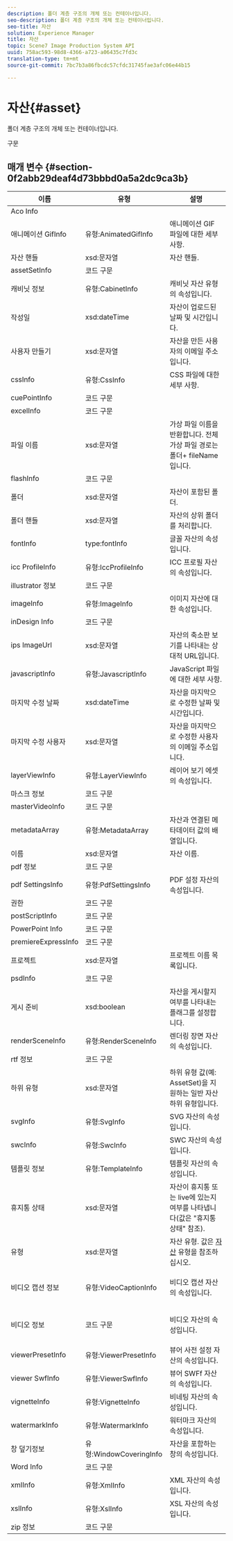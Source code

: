 ```yaml
---
description: 폴더 계층 구조의 개체 또는 컨테이너입니다.
seo-description: 폴더 계층 구조의 개체 또는 컨테이너입니다.
seo-title: 자산
solution: Experience Manager
title: 자산
topic: Scene7 Image Production System API
uuid: 758ac593-98d8-4366-a723-a06435c7fd3c
translation-type: tm+mt
source-git-commit: 7bc7b3a86fbcdc57cfdc31745fae3afc06e44b15

---
```



# 자산{#asset}

폴더 계층 구조의 개체 또는 컨테이너입니다.

구문

## 매개 변수 {#section-0f2abb29deaf4d73bbbd0a5a2dc9ca3b}

<table id="table_C58EF9963CB34179A9D6C9F0F6FF24F2"> 
 <thead> 
  <tr> 
   <th colname="col1" class="entry"> 이름 </th> 
   <th colname="col2" class="entry"> 유형 </th> 
   <th colname="col3" class="entry"> 설명 </th> 
  </tr> 
 </thead>
 <tbody> 
  <tr> 
   <td colname="col1"> <span class="codeph"> Aco <span class="varname"> Info</span></span> </td> 
   <td colname="col2"> </td> 
   <td colname="col3"> </td> 
  </tr> 
  <tr> 
   <td colname="col1"> <span class="codeph"> 애니메이션 <span class="varname"> GifInfo</span></span> </td> 
   <td colname="col2"> <span class="codeph"> 유형:AnimatedGifInfo</span> </td> 
   <td colname="col3"> 애니메이션 GIF 파일에 대한 세부 사항. </td> 
  </tr> 
  <tr> 
   <td colname="col1"> <span class="codeph"> 자산 <span class="varname"> 핸들</span></span> </td> 
   <td colname="col2"> <span class="codeph"> xsd:문자열</span> </td> 
   <td colname="col3"> 자산 핸들. </td> 
  </tr> 
  <tr> 
   <td colname="col1"> <span class="codeph"> assetSetInfo <span class="varname"></span></span> </td> 
   <td colname="col2"> <span class="codeph"> 코드 구문 </span> </td> 
   <td colname="col3"> </td> 
  </tr> 
  <tr> 
   <td colname="col1"> <span class="codeph"> <span class="varname"> 캐비닛</span> 정보 </span> </td> 
   <td colname="col2"> <span class="codeph"> 유형:CabinetInfo</span> </td> 
   <td colname="col3"> 캐비닛 자산 유형의 속성입니다. </td> 
  </tr> 
  <tr> 
   <td colname="col1"> <span class="codeph"> <span class="varname"> 작성일</span></span> </td> 
   <td colname="col2"> <span class="codeph"> xsd:dateTime</span> </td> 
   <td colname="col3"> 자산이 업로드된 날짜 및 시간입니다. </td> 
  </tr> 
  <tr> 
   <td colname="col1"> <span class="codeph"> 사용자 <span class="varname"> 만들기</span></span> </td> 
   <td colname="col2"> <span class="codeph"> xsd:문자열</span> </td> 
   <td colname="col3"> 자산을 만든 사용자의 이메일 주소입니다. </td> 
  </tr> 
  <tr> 
   <td colname="col1"> <span class="codeph"> <span class="varname"> cssInfo</span></span> </td> 
   <td colname="col2"> <span class="codeph"> 유형:CssInfo</span> </td> 
   <td colname="col3"> CSS 파일에 대한 세부 사항. </td> 
  </tr> 
  <tr> 
   <td colname="col1"> <span class="codeph"> cuePointInfo <span class="varname"></span></span> </td> 
   <td colname="col2"> <span class="codeph"> 코드 구문 </span> </td> 
   <td colname="col3"> </td> 
  </tr> 
  <tr> 
   <td colname="col1"> <span class="codeph"> excelInfo <span class="varname"></span></span> </td> 
   <td colname="col2"> <span class="codeph"> 코드 구문 </span> </td> 
   <td colname="col3"> </td> 
  </tr> 
  <tr> 
   <td colname="col1"> <span class="codeph"> 파일 <span class="varname"> 이름</span></span> </td> 
   <td colname="col2"> <span class="codeph"> xsd:문자열</span> </td> 
   <td colname="col3">가상 파일 이름을 반환합니다. 전체 가상 파일 경로는 <span class="codeph"> 폴더</span>+<span class="codeph"> fileName입니다</span>. </td> 
  </tr> 
  <tr> 
   <td colname="col1"> <span class="codeph"> flashInfo <span class="varname"></span></span> </td> 
   <td colname="col2"> <span class="codeph"> 코드 구문 </span> </td> 
   <td colname="col3"> </td> 
  </tr> 
  <tr> 
   <td colname="col1"> <span class="codeph"> <span class="varname"> 폴더</span></span> </td> 
   <td colname="col2"> <span class="codeph"> xsd:문자열</span> </td> 
   <td colname="col3"> 자산이 포함된 폴더. </td> 
  </tr> 
  <tr> 
   <td colname="col1"> <span class="codeph"> 폴더 <span class="varname"> 핸들</span></span> </td> 
   <td colname="col2"> <span class="codeph"> xsd:문자열</span> </td> 
   <td colname="col3"> 자산의 상위 폴더를 처리합니다. </td> 
  </tr> 
  <tr> 
   <td colname="col1"> <span class="codeph"> fontInfo <span class="varname"></span></span> </td> 
   <td colname="col2"> <span class="codeph"> type:fontInfo</span> </td> 
   <td colname="col3"> 글꼴 자산의 속성입니다. </td> 
  </tr> 
  <tr> 
   <td colname="col1"> <span class="codeph"> icc <span class="varname"> ProfileInfo</span></span> </td> 
   <td colname="col2"> <span class="codeph"> 유형:IccProfileInfo</span> </td> 
   <td colname="col3"> ICC 프로필 자산의 속성입니다. </td> 
  </tr> 
  <tr> 
   <td colname="col1"> <span class="codeph"> illustrator <span class="varname"> 정보</span></span> </td> 
   <td colname="col2"> <span class="codeph"> 코드 구문 </span> </td> 
   <td colname="col3"> </td> 
  </tr> 
  <tr> 
   <td colname="col1"> <span class="codeph"> imageInfo <span class="varname"></span></span> </td> 
   <td colname="col2"> <span class="codeph"> 유형:ImageInfo</span> </td> 
   <td colname="col3"> 이미지 자산에 대한 속성입니다. </td> 
  </tr> 
  <tr> 
   <td colname="col1"> <span class="codeph"> inDesign <span class="varname"> Info</span></span> </td> 
   <td colname="col2"> <span class="codeph"> 코드 구문 </span> </td> 
   <td colname="col3"> </td> 
  </tr> 
  <tr> 
   <td colname="col1"> <span class="codeph"> ips <span class="varname"> ImageUrl</span></span> </td> 
   <td colname="col2"> <span class="codeph"> xsd:문자열</span> </td> 
   <td colname="col3"> 자산의 축소판 보기를 나타내는 상대적 URL입니다. </td> 
  </tr> 
  <tr> 
   <td colname="col1"> <span class="codeph"> <span class="varname"> javascriptInfo</span></span> </td> 
   <td colname="col2"> <span class="codeph"> 유형:JavascriptInfo</span> </td> 
   <td colname="col3"> JavaScript 파일에 대한 세부 사항. </td> 
  </tr> 
  <tr> 
   <td colname="col1"> <span class="codeph"> 마지막 <span class="varname"> 수정</span> 날짜 </span> </td> 
   <td colname="col2"> <span class="codeph"> xsd:dateTime</span> </td> 
   <td colname="col3"> 자산을 마지막으로 수정한 날짜 및 시간입니다. </td> 
  </tr> 
  <tr> 
   <td colname="col1"> <span class="codeph"> 마지막 <span class="varname"> 수정</span> 사용자 </span> </td> 
   <td colname="col2"> <span class="codeph"> xsd:문자열</span> </td> 
   <td colname="col3"> 자산을 마지막으로 수정한 사용자의 이메일 주소입니다. </td> 
  </tr> 
  <tr> 
   <td colname="col1"> <span class="codeph"> layerViewInfo <span class="varname"></span></span> </td> 
   <td colname="col2"> <span class="codeph"> 유형:LayerViewInfo</span> </td> 
   <td colname="col3"> 레이어 보기 에셋의 속성입니다. </td> 
  </tr> 
  <tr> 
   <td colname="col1"> <span class="codeph"> 마스크 <span class="varname"> 정보</span></span> </td> 
   <td colname="col2"> <span class="codeph"> 코드 구문 </span> </td> 
   <td colname="col3"> </td> 
  </tr> 
  <tr> 
   <td colname="col1"> <span class="codeph"> masterVideoInfo <span class="varname"></span></span> </td> 
   <td colname="col2"> <span class="codeph"> 코드 구문 </span> </td> 
   <td colname="col3"> </td> 
  </tr> 
  <tr> 
   <td colname="col1"> <span class="codeph"> metadataArray <span class="varname"></span></span> </td> 
   <td colname="col2"> <span class="codeph"> 유형:MetadataArray</span> </td> 
   <td colname="col3"> 자산과 연결된 메타데이터 값의 배열입니다. </td> 
  </tr> 
  <tr> 
   <td colname="col1"> <span class="codeph"> <span class="varname"> 이름</span></span> </td> 
   <td colname="col2"> <span class="codeph"> xsd:문자열</span> </td> 
   <td colname="col3"> 자산 이름. </td> 
  </tr> 
  <tr> 
   <td colname="col1"> <span class="codeph"> pdf <span class="varname"> 정보</span></span> </td> 
   <td colname="col2"> <span class="codeph"> 코드 구문 </span> </td> 
   <td colname="col3"> </td> 
  </tr> 
  <tr> 
   <td colname="col1"> <span class="codeph"> pdf <span class="varname"> SettingsInfo</span></span> </td> 
   <td colname="col2"> <span class="codeph"> 유형:PdfSettingsInfo</span> </td> 
   <td colname="col3"> PDF 설정 자산의 속성입니다. </td> 
  </tr> 
  <tr> 
   <td colname="col1"> <span class="codeph"> <span class="varname"> 권한</span></span> </td> 
   <td colname="col2"> <span class="codeph"> 코드 구문 </span> </td> 
   <td colname="col3"> </td> 
  </tr> 
  <tr> 
   <td colname="col1"> <span class="codeph"> postScriptInfo <span class="varname"></span></span> </td> 
   <td colname="col2"> <span class="codeph"> 코드 구문 </span> </td> 
   <td colname="col3"> </td> 
  </tr> 
  <tr> 
   <td colname="col1"> <span class="codeph"> PowerPoint <span class="varname"> Info</span></span> </td> 
   <td colname="col2"> <span class="codeph"> 코드 구문 </span> </td> 
   <td colname="col3"> </td> 
  </tr> 
  <tr> 
   <td colname="col1"> <span class="codeph"> premiereExpressInfo <span class="varname"></span></span> </td> 
   <td colname="col2"> <span class="codeph"> 코드 구문 </span> </td> 
   <td colname="col3"> </td> 
  </tr> 
  <tr> 
   <td colname="col1"> <span class="codeph"> <span class="varname"> 프로젝트</span></span> </td> 
   <td colname="col2"> <span class="codeph"> xsd:문자열</span> </td> 
   <td colname="col3"> 프로젝트 이름 목록입니다. </td> 
  </tr> 
  <tr> 
   <td colname="col1"> <span class="codeph"> psdInfo <span class="varname"></span></span> </td> 
   <td colname="col2"> <span class="codeph"> 코드 구문 </span> </td> 
   <td colname="col3"> </td> 
  </tr> 
  <tr> 
   <td colname="col1"> <span class="codeph"> 게시 <span class="varname"> 준비</span></span> </td> 
   <td colname="col2"> <span class="codeph"> xsd:boolean</span> </td> 
   <td colname="col3"> 자산을 게시할지 여부를 나타내는 플래그를 설정합니다. </td> 
  </tr> 
  <tr> 
   <td colname="col1"> <span class="codeph"> renderSceneInfo <span class="varname"></span></span> </td> 
   <td colname="col2"> <span class="codeph"> 유형:RenderSceneInfo</span> </td> 
   <td colname="col3"> 렌더링 장면 자산의 속성입니다. </td> 
  </tr> 
  <tr> 
   <td colname="col1"> <span class="codeph"> rtf <span class="varname"> 정보</span></span> </td> 
   <td colname="col2"> <span class="codeph"> 코드 구문 </span> </td> 
   <td colname="col3"> </td> 
  </tr> 
  <tr> 
   <td colname="col1"> <span class="codeph"> 하위 <span class="varname"> 유형</span></span> </td> 
   <td colname="col2"> <span class="codeph"> xsd:문자열</span> </td> 
   <td colname="col3">하위 유형 값(예: AssetSet)을 지원하는 일반 자산 하위 <span class="codeph"> 유형입니다</span>. </td> 
  </tr> 
  <tr> 
   <td colname="col1"> <span class="codeph"> svgInfo <span class="varname"></span></span> </td> 
   <td colname="col2"> <span class="codeph"> 유형:SvgInfo</span> </td> 
   <td colname="col3"> SVG 자산의 속성입니다. </td> 
  </tr> 
  <tr> 
   <td colname="col1"> <span class="codeph"> <span class="varname"> swcInfo</span></span> </td> 
   <td colname="col2"> <span class="codeph"> 유형:SwcInfo</span> </td> 
   <td colname="col3"> SWC 자산의 속성입니다. </td> 
  </tr> 
  <tr> 
   <td colname="col1"> <span class="codeph"> 템플릿 <span class="varname"> 정보</span></span> </td> 
   <td colname="col2"> <span class="codeph"> 유형:TemplateInfo</span> </td> 
   <td colname="col3"> 템플릿 자산의 속성입니다. </td> 
  </tr> 
  <tr> 
   <td colname="col1"> <span class="codeph"> 휴지통 <span class="varname"> 상태</span></span> </td> 
   <td colname="col2"> <span class="codeph"> xsd:문자열</span> </td> 
   <td colname="col3"> 자산이 휴지통 또는 live에 있는지 여부를 나타냅니다(값은 "휴지통 상태" 참조). </td> 
  </tr> 
  <tr> 
   <td colname="col1"> <span class="codeph"> <span class="varname"> 유형</span></span> </td> 
   <td colname="col2"> <span class="codeph"> xsd:문자열</span> </td> 
   <td colname="col3">자산 유형. 값은 <a href="../../string-constants/c-string-constants/r-asset-types.md#reference-2fe75d230663419d88632d30f1144a10" format="dita" scope="local"> 자산</a> 유형을 참조하십시오. </td> 
  </tr> 
  <tr> 
   <td colname="col1"> <span class="codeph"> 비디오 <span class="varname"> 캡션</span> 정보 </span> </td> 
   <td colname="col2"> <span class="codeph"> 유형:VideoCaptionInfo</span> </td> 
   <td colname="col3"> <p>비디오 캡션 자산의 속성입니다. </p> </td> 
  </tr> 
  <tr> 
   <td colname="col1"> <span class="codeph"> 비디오 <span class="varname"> 정보</span></span> </td> 
   <td colname="col2"> <span class="codeph"> 코드 구문 </span> </td> 
   <td colname="col3"> <p>비디오 자산의 속성입니다. </p> </td> 
  </tr> 
  <tr> 
   <td colname="col1"> <span class="codeph"> viewerPresetInfo <span class="varname"></span></span> </td> 
   <td colname="col2"> <span class="codeph"> 유형:ViewerPresetInfo</span> </td> 
   <td colname="col3"> 뷰어 사전 설정 자산의 속성입니다. </td> 
  </tr> 
  <tr> 
   <td colname="col1"> <span class="codeph"> viewer <span class="varname"> SwfInfo</span></span> </td> 
   <td colname="col2"> <span class="codeph"> 유형:ViewerSwfInfo</span> </td> 
   <td colname="col3"> 뷰어 SWFf 자산의 속성입니다. </td> 
  </tr> 
  <tr> 
   <td colname="col1"> <span class="codeph"> <span class="varname"> vignetteInfo</span></span> </td> 
   <td colname="col2"> <span class="codeph"> 유형:VignetteInfo</span> </td> 
   <td colname="col3"> 비네팅 자산의 속성입니다. </td> 
  </tr> 
  <tr> 
   <td colname="col1"> <span class="codeph"> <span class="varname"> watermarkInfo</span></span> </td> 
   <td colname="col2"> <span class="codeph"> 유형:WatermarkInfo</span> </td> 
   <td colname="col3"> 워터마크 자산의 속성입니다. </td> 
  </tr> 
  <tr> 
   <td colname="col1"> <span class="codeph"> 창 <span class="varname"> 덮기정보</span></span> </td> 
   <td colname="col2"> <span class="codeph"> 유형:WindowCoveringInfo</span> </td> 
   <td colname="col3"> 자산을 포함하는 창의 속성입니다. </td> 
  </tr> 
  <tr> 
   <td colname="col1"> <span class="codeph"> Word <span class="varname"> Info</span></span> </td> 
   <td colname="col2"> <span class="codeph"> 코드 구문 </span> </td> 
   <td colname="col3"> </td> 
  </tr> 
  <tr> 
   <td colname="col1"> <span class="codeph"> <span class="varname"> xmlInfo</span></span> </td> 
   <td colname="col2"> <span class="codeph"> 유형:XmlInfo</span> </td> 
   <td colname="col3"> XML 자산의 속성입니다. </td> 
  </tr> 
  <tr> 
   <td colname="col1"> <span class="codeph"> xslInfo <span class="varname"></span></span> </td> 
   <td colname="col2"> <span class="codeph"> 유형:XslInfo</span> </td> 
   <td colname="col3"> XSL 자산의 속성입니다. </td> 
  </tr> 
  <tr> 
   <td colname="col1"> <span class="codeph"> zip <span class="varname"> 정보</span></span> </td> 
   <td colname="col2"> <span class="codeph"> 코드 구문 </span> </td> 
   <td colname="col3"> </td> 
  </tr> 
 </tbody> 
</table>

